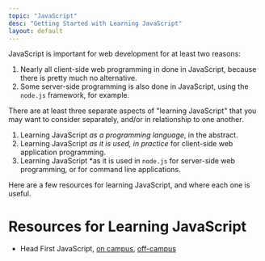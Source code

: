 ```yaml
---
topic: "JavaScript"
desc: "Getting Started with Learning JavaScript"
layout: default
---
```



JavaScript is important for web development for at least two reasons:

1. Nearly all client-side web programming in done in JavaScript, because there is pretty much no alternative. 
2. Some server-side programming is also done in JavaScript, using the `node.js` framework, for example.

There are at least three separate aspects of "learning JavaScript" that you may want to consider separately, and/or in relationship to one another.

1. Learning JavaScript *as a programming language*, in the abstract.
2. Learning JavaScript *as it is used, in practice* for client-side web application programming.
3. Learning JavaScript *as it is used in `node.js` for server-side web programming, or for command line applications.

Here are a few resources for learning JavaScript, and where each one is useful.

# Resources for Learning JavaScript

* Head First JavaScript, [on campus](http://proquest.safaribooksonline.com/book/programming/javascript/9781449340124), [off-campus](http://proquest.safaribooksonline.com.proxy.library.ucsb.edu:2048/book/programming/javascript/9781449340124)

